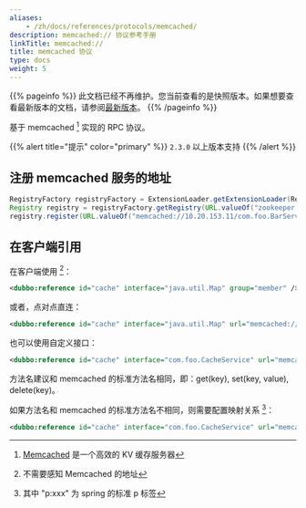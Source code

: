 ```yaml
---
aliases:
    - /zh/docs/references/protocols/memcached/
description: memcached:// 协议参考手册
linkTitle: memcached://
title: memcached 协议
type: docs
weight: 5
---
```




{{% pageinfo %}} 此文档已经不再维护。您当前查看的是快照版本。如果想要查看最新版本的文档，请参阅[最新版本](/zh-cn/docs3-v2/java-sdk/reference-manual/protocol/memcached/)。
{{% /pageinfo %}}

基于 memcached [^1] 实现的 RPC 协议。

{{% alert title="提示" color="primary" %}}
`2.3.0` 以上版本支持
{{% /alert %}}

## 注册 memcached 服务的地址

```java
RegistryFactory registryFactory = ExtensionLoader.getExtensionLoader(RegistryFactory.class).getAdaptiveExtension();
Registry registry = registryFactory.getRegistry(URL.valueOf("zookeeper://10.20.153.10:2181"));
registry.register(URL.valueOf("memcached://10.20.153.11/com.foo.BarService?category=providers&dynamic=false&application=foo&group=member&loadbalance=consistenthash"));
```

## 在客户端引用

在客户端使用 [^2]：

```xml
<dubbo:reference id="cache" interface="java.util.Map" group="member" />
```

或者，点对点直连：

```xml
<dubbo:reference id="cache" interface="java.util.Map" url="memcached://10.20.153.10:11211" />
```

也可以使用自定义接口：

```xml
<dubbo:reference id="cache" interface="com.foo.CacheService" url="memcached://10.20.153.10:11211" />
```

方法名建议和 memcached 的标准方法名相同，即：get(key), set(key, value), delete(key)。

如果方法名和 memcached 的标准方法名不相同，则需要配置映射关系 [^3]：

```xml
<dubbo:reference id="cache" interface="com.foo.CacheService" url="memcached://10.20.153.10:11211" p:set="putFoo" p:get="getFoo" p:delete="removeFoo" />
```

[^1]: [Memcached](http://memcached.org/) 是一个高效的 KV 缓存服务器
[^2]: 不需要感知 Memcached 的地址
[^3]: 其中 "p:xxx" 为 spring 的标准 p 标签